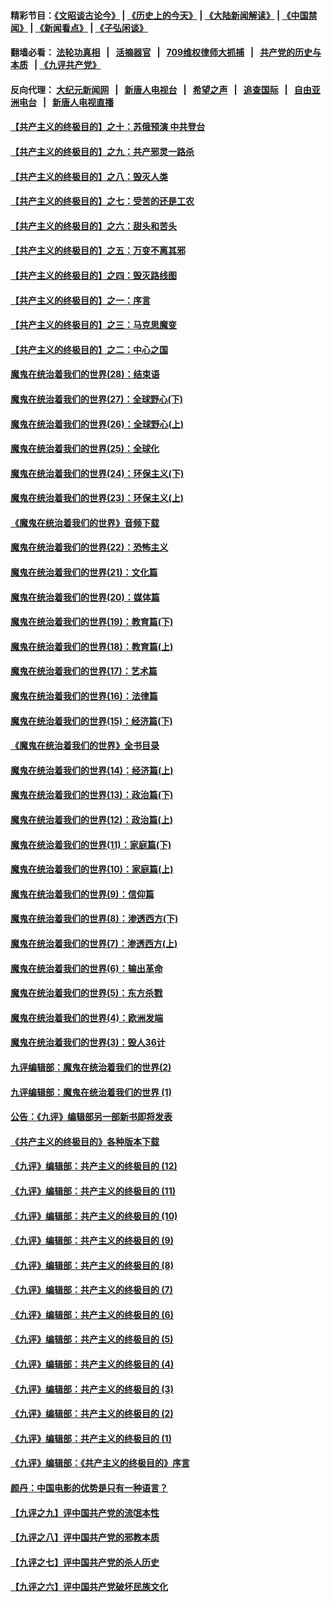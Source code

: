 #### 精彩节目：[《文昭谈古论今》](http://134.209.198.168/wenzhao) | [《历史上的今天》](http://134.209.198.168/today-in-history) | [《大陆新闻解读》](http://134.209.198.168/ntdtv-comedy) | [《中国禁闻》](http://134.209.198.168/ntdtv-news) | [《新闻看点》](http://134.209.198.168/news-insight) | [《子弘闲谈》](http://134.209.198.168/zihongxiantan/) 

  #### 翻墙必看： [法轮功真相](http://134.209.198.168:10000/videos/truth.html) &nbsp;&nbsp;|&nbsp;&nbsp; [活摘器官](http://134.209.198.168:10000/videos/res/Organs/) &nbsp;&nbsp;|&nbsp;&nbsp; [709维权律师大抓捕](http://134.209.198.168:10000/videos/709/) &nbsp;&nbsp;|&nbsp;&nbsp; [共产党的历史与本质](http://134.209.198.168:10000/videos/jiuping/) &nbsp;&nbsp;| [《九评共产党》](http://134.209.198.168:10000/videos/jiuping/) 

#### 反向代理： [大纪元新闻网](http://134.209.198.168:10080/) &nbsp;&nbsp;|&nbsp;&nbsp; [新唐人电视台](http://134.209.198.168:8000/) &nbsp;&nbsp;|&nbsp;&nbsp; [希望之声](http://134.209.198.168:8200/) &nbsp;&nbsp;|&nbsp;&nbsp; [追查国际](http://134.209.198.168:10010/) &nbsp;&nbsp;|&nbsp;&nbsp; [自由亚洲电台](http://134.209.198.168:9800/) &nbsp;&nbsp;|&nbsp;&nbsp; [新唐人电视直播](http://134.209.198.168/) 

#### [【共产主义的终极目的】之十：苏俄预演 中共登台](../pages/nsc422/n11118424.md?t=03191542) 

#### [【共产主义的终极目的】之九：共产邪灵一路杀](../pages/nsc422/n11114139.md?t=03191542) 

#### [【共产主义的终极目的】之八：毁灭人类](../pages/nsc422/n11108503.md?t=03191542) 

#### [【共产主义的终极目的】之七：受苦的还是工农](../pages/nsc422/n11101809.md?t=03191542) 

#### [【共产主义的终极目的】之六：甜头和苦头](../pages/nsc422/n11096971.md?t=03191542) 

#### [【共产主义的终极目的】之五：万变不离其邪](../pages/nsc422/n11091285.md?t=03191542) 

#### [【共产主义的终极目的】之四：毁灭路线图](../pages/nsc422/n11086284.md?t=03191542) 

#### [【共产主义的终极目的】之一：序言](../pages/nsc422/n11086077.md?t=03191542) 

#### [【共产主义的终极目的】之三：马克思魔变](../pages/nsc422/n11061941.md?t=03191542) 

#### [【共产主义的终极目的】之二：中心之国](../pages/nsc422/n11047728.md?t=03191542) 

#### [魔鬼在统治着我们的世界(28)：结束语](../pages/nsc422/n10936246.md?t=03191542) 

#### [魔鬼在统治着我们的世界(27)：全球野心(下)](../pages/nsc422/n10928319.md?t=03191542) 

#### [魔鬼在统治着我们的世界(26)：全球野心(上)](../pages/nsc422/n10900318.md?t=03191542) 

#### [魔鬼在统治着我们的世界(25)：全球化](../pages/nsc422/n10788205.md?t=03191542) 

#### [魔鬼在统治着我们的世界(24)：环保主义(下)](../pages/nsc422/n10695307.md?t=03191542) 

#### [魔鬼在统治着我们的世界(23)：环保主义(上)](../pages/nsc422/n10688613.md?t=03191542) 

#### [《魔鬼在统治着我们的世界》音频下载](../pages/nsc422/n10635553.md?t=03191542) 

#### [魔鬼在统治着我们的世界(22)：恐怖主义](../pages/nsc422/n10614727.md?t=03191542) 

#### [魔鬼在统治着我们的世界(21)：文化篇](../pages/nsc422/n10597706.md?t=03191542) 

#### [魔鬼在统治着我们的世界(20)：媒体篇](../pages/nsc422/n10586579.md?t=03191542) 

#### [魔鬼在统治着我们的世界(19)：教育篇(下)](../pages/nsc422/n10564808.md?t=03191542) 

#### [魔鬼在统治着我们的世界(18)：教育篇(上)](../pages/nsc422/n10526970.md?t=03191542) 

#### [魔鬼在统治着我们的世界(17)：艺术篇](../pages/nsc422/n10499093.md?t=03191542) 

#### [魔鬼在统治着我们的世界(16)：法律篇](../pages/nsc422/n10485969.md?t=03191542) 

#### [魔鬼在统治着我们的世界(15)：经济篇(下)](../pages/nsc422/n10469975.md?t=03191542) 

#### [《魔鬼在统治着我们的世界》全书目录](../pages/nsc422/n10464261.md?t=03191542) 

#### [魔鬼在统治着我们的世界(14)：经济篇(上)](../pages/nsc422/n10457370.md?t=03191542) 

#### [魔鬼在统治着我们的世界(13)：政治篇(下)](../pages/nsc422/n10448270.md?t=03191542) 

#### [魔鬼在统治着我们的世界(12)：政治篇(上)](../pages/nsc422/n10444576.md?t=03191542) 

#### [魔鬼在统治着我们的世界(11)：家庭篇(下)](../pages/nsc422/n10440961.md?t=03191542) 

#### [魔鬼在统治着我们的世界(10)：家庭篇(上)](../pages/nsc422/n10435448.md?t=03191542) 

#### [魔鬼在统治着我们的世界(9)：信仰篇](../pages/nsc422/n10432159.md?t=03191542) 

#### [魔鬼在统治着我们的世界(8)：渗透西方(下)](../pages/nsc422/n10429603.md?t=03191542) 

#### [魔鬼在统治着我们的世界(7)：渗透西方(上)](../pages/nsc422/n10426013.md?t=03191542) 

#### [魔鬼在统治着我们的世界(6)：输出革命](../pages/nsc422/n10421536.md?t=03191542) 

#### [魔鬼在统治着我们的世界(5)：东方杀戮](../pages/nsc422/n10417707.md?t=03191542) 

#### [魔鬼在统治着我们的世界(4)：欧洲发端](../pages/nsc422/n10414890.md?t=03191542) 

#### [魔鬼在统治着我们的世界(3)：毁人36计](../pages/nsc422/n10411583.md?t=03191542) 

#### [九评编辑部：魔鬼在统治着我们的世界(2)](../pages/nsc422/n10410036.md?t=03191542) 

#### [九评编辑部：魔鬼在统治着我们的世界 (1)](../pages/nsc422/n10406825.md?t=03191542) 

#### [公告：《九评》编辑部另一部新书即将发表](../pages/nsc422/n10405104.md?t=03191542) 

#### [《共产主义的终极目的》各种版本下载](../pages/nsc422/n10022138.md?t=03191542) 

#### [《九评》编辑部：共产主义的终极目的 (12)](../pages/nsc422/n9933272.md?t=03191542) 

#### [《九评》编辑部：共产主义的终极目的 (11)](../pages/nsc422/n9924973.md?t=03191542) 

#### [《九评》编辑部：共产主义的终极目的 (10)](../pages/nsc422/n9920883.md?t=03191542) 

#### [《九评》编辑部：共产主义的终极目的 (9)](../pages/nsc422/n9916363.md?t=03191542) 

#### [《九评》编辑部：共产主义的终极目的 (8)](../pages/nsc422/n9912488.md?t=03191542) 

#### [《九评》编辑部：共产主义的终极目的 (7)](../pages/nsc422/n9901176.md?t=03191542) 

#### [《九评》编辑部：共产主义的终极目的 (6)](../pages/nsc422/n9899359.md?t=03191542) 

#### [《九评》编辑部：共产主义的终极目的 (5)](../pages/nsc422/n9893174.md?t=03191542) 

#### [《九评》编辑部：共产主义的终极目的 (4)](../pages/nsc422/n9891246.md?t=03191542) 

#### [《九评》编辑部：共产主义的终极目的 (3)](../pages/nsc422/n9879879.md?t=03191542) 

#### [《九评》编辑部：共产主义的终极目的 (2)](../pages/nsc422/n9876205.md?t=03191542) 

#### [《九评》编辑部：共产主义的终极目的 (1)](../pages/nsc422/n9865857.md?t=03191542) 

#### [《九评》编辑部：《共产主义的终极目的》序言](../pages/nsc422/n9862666.md?t=03191542) 

#### [颜丹：中国电影的优势是只有一种语言？](../pages/nsc422/n9583062.md?t=03191542) 

#### [【九评之九】评中国共产党的流氓本性](../pages/nsc422/n737542.md?t=03191542) 

#### [【九评之八】评中国共产党的邪教本质](../pages/nsc422/n735942.md?t=03191542) 

#### [【九评之七】评中国共产党的杀人历史](../pages/nsc422/n733806.md?t=03191542) 

#### [【九评之六】评中国共产党破坏民族文化](../pages/nsc422/n731667.md?t=03191542) 

